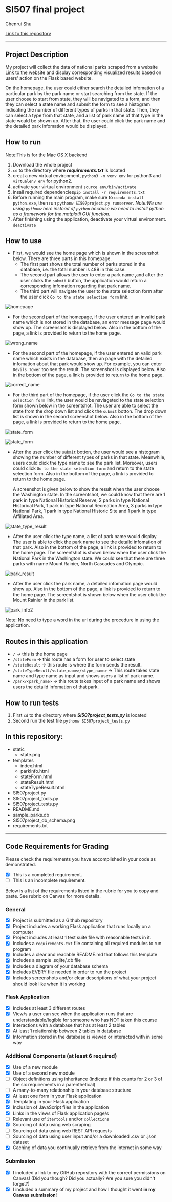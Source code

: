 # SI507 final project

Chenrui Shu

[Link to this repository](https://github.com/tsiyuki/SI507project_crshu)

---

## Project Description

My project will collect the data of national parks scraped from a website [Link to the website](https://www.nps.gov/index.htm.) and display corresponding visualized results based on users’ action on the Flask based website. 

On the homepage, the user could either search the detailed infomation of a particular park by the park name or start searching from the state. If the user choose to start from state, they will be navigated to a form, and then they can select a state name and submit the form to see a histogram indicating the number of different types of parks in that state. Then, they can select a type from that state, and a list of park name of that type in the state would be shown up. After that, the user could click the park name and the detailed park infomation would be displayed.
## How to run

Note:This is for the Mac OS X backend

1. Download the whole project
2. `cd` to the directory where ***requirements.txt*** is located
3. creat a new virtual environment, `python3 -m venv env` for python3 and `virtualenv env` for python2.
4. activate your virtual environment `source env/bin/activate`
5. insall required dependencies`pip install -r requirements.txt `
6. Before running the main program, make sure to `conda install python.exe`, then run `pythonw SI507project.py runserver`. *Note:We are using `pythonw` here instead of `python` because we need to install python as a framework for the matplotli GUI function.*
7. After finishing using the application, deactivate your virtual environment. `deactivate`

## How to use
- First, we would see the home page which is shown in the screenshot below. There are three parts in this homepage. 
	- The first part shows the total number of parks stored in the database, i.e. the total number is 489 in this case. 
	- The second part allows the user to enter a park name ,and after the user clicks the `submit` button, the application would return a corresponding infomation regarding that park name. 
	- The third part will navigate the user to the state selection form after the user click `Go to the state selection form` link.

![homepage](https://github.com/tsiyuki/SI507project_crshu/blob/master/screenshots/homepage.png)

- For the second part of the homepage, if the user entered an invalid park name which is not stored in the database, an error message page would show up. The screenshot is displayed below. Also in the bottom of the page, a link is provided to return to the home page.

![wrong_name](https://github.com/tsiyuki/SI507project_crshu/blob/master/screenshots/wrong_park_name.png)

- For the second part of the homepage, if the user entered an valid park name which exists in the database, then an page with the detailed infomation about that park would show up. For example, you can enter `Devils Tower` too see the result. The screenshot is displayed below. Also in the bottom of the page, a link is provided to return to the home page.

![correct_name](https://github.com/tsiyuki/SI507project_crshu/blob/master/screenshots/park_info.png)

- For the third part of the homepage, if the user click the `Go to the state selection form` link, the user would be naviageted to the state selection form shown below in the screentshot. The user are able to select the state from the drop down list and click the `submit` botton. The drop down list is shown in the second screenshot below. Also in the bottom of the page, a link is provided to return to the home page.

![state_form](https://github.com/tsiyuki/SI507project_crshu/blob/master/screenshots/state_form.png)

![state_form](https://github.com/tsiyuki/SI507project_crshu/blob/master/screenshots/drop_down_list.png)

- After the user click the `submit` botton, the user would see a histogram showing the number of different types of parks in that state. Meanwhile, users could click the type name to see the park list. Moreover, users could click `Go to the state selection form` and return to the state selection form. Also in the bottom of the page, a link is provided to return to the home page. 

  A screenshot is given below to show the result when the user choose the Washington state. In the screentshot, we could know that there are 1 park in type National Historical Reserve, 2 parks in type National Historical Park, 1 park in type National Recreation Area, 3 parks in type National Park, 1 park in type National Historic Site and 1 park in type Affiliated Area.

![state_type_result](https://github.com/tsiyuki/SI507project_crshu/blob/master/screenshots/state_result2.png)

- After the user click the type name, a list of park name would display. The user is able to click the park name to see the detaild infomation of that park. Also in the bottom of the page, a link is provided to return to the home page. The screentshot is shown below when the user click the National Park in the Washington state. We could see that there are three parks with name Mount Rainier, North Cascades and Olympic. 

![park_result](https://github.com/tsiyuki/SI507project_crshu/blob/master/screenshots/state_type_result.png)

- After the user click the park name, a detailed infomation page would show up. Also in the bottom of the page, a link is provided to return to the home page. The screentshot is shown below when the user click the Mount Rainier in the park list.

![park_info2](https://github.com/tsiyuki/SI507project_crshu/blob/master/screenshots/park_info2.png)

Note: No need to type a word in the url during the procedure in using the application.
## Routes in this application
- `/` -> this is the home page
- `/stateForm` -> this route has a form for user to select state
- `/stateResult` -> this route is where the form sends the result.
- `/stateTypeResult/<state_name>/<type_name>` -> This route takes state name and type name as input and shows users a list of park name.
- `/park/<park_name>` -> this route takes input of a park name and shows users the detaild infomation of that park.

## How to run tests
1. First `cd` to the directory where ***SI507project_tests.py*** is located
2. Second run the test file `pythonw SI507project_tests.py`


## In this repository:
- static
  - state.png
- templates
  - index.html
  - parkInfo.html
  - stateForm.html
  - stateResult.html
  - stateTypeResult.html
- SI507project.py
- SI507project_tools.py
- SI507project_tests.py
- README.md
- sample_parks.db
- SI507project_db_schema.png
- requirements.txt 

---
## Code Requirements for Grading
Please check the requirements you have accomplished in your code as demonstrated.
- [x] This is a completed requirement.
- [ ] This is an incomplete requirement.

Below is a list of the requirements listed in the rubric for you to copy and paste.  See rubric on Canvas for more details.

### General
- [x] Project is submitted as a Github repository
- [x] Project includes a working Flask application that runs locally on a computer
- [x] Project includes at least 1 test suite file with reasonable tests in it.
- [x] Includes a `requirements.txt` file containing all required modules to run program
- [x] Includes a clear and readable README.md that follows this template
- [x] Includes a sample .sqlite/.db file
- [x] Includes a diagram of your database schema
- [x] Includes EVERY file needed in order to run the project
- [x] Includes screenshots and/or clear descriptions of what your project should look like when it is working

### Flask Application
- [x] Includes at least 3 different routes
- [x] View/s a user can see when the application runs that are understandable/legible for someone who has NOT taken this course
- [x] Interactions with a database that has at least 2 tables
- [x] At least 1 relationship between 2 tables in database
- [x] Information stored in the database is viewed or interacted with in some way

### Additional Components (at least 6 required)
- [x] Use of a new module
- [x] Use of a second new module
- [ ] Object definitions using inheritance (indicate if this counts for 2 or 3 of the six requirements in a parenthetical)
- [ ] A many-to-many relationship in your database structure
- [x] At least one form in your Flask application
- [x] Templating in your Flask application
- [x] Inclusion of JavaScript files in the application
- [x] Links in the views of Flask application page/s
- [ ] Relevant use of `itertools` and/or `collections`
- [x] Sourcing of data using web scraping
- [ ] Sourcing of data using web REST API requests
- [ ] Sourcing of data using user input and/or a downloaded .csv or .json dataset
- [x] Caching of data you continually retrieve from the internet in some way

### Submission
- [x] I included a link to my GitHub repository with the correct permissions on Canvas! (Did you though? Did you actually? Are you sure you didn't forget?)
- [x] I included a summary of my project and how I thought it went **in my Canvas submission**!
